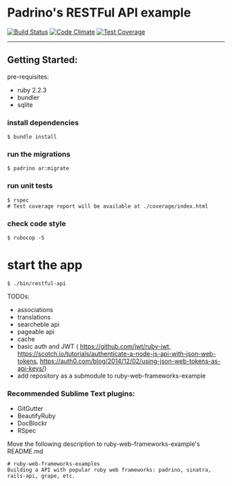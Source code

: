 # Padrino's RESTFul API example

[![Build Status](https://travis-ci.org/marioluan/ruby-web-frameworks-examples.svg?branch=master)](https://travis-ci.org/marioluan/ruby-web-frameworks-examples)
[![Code Climate](https://codeclimate.com/github/marioluan/ruby-web-frameworks-examples/badges/gpa.svg)](https://codeclimate.com/github/marioluan/ruby-web-frameworks-examples)
[![Test Coverage](https://codeclimate.com/github/marioluan/ruby-web-frameworks-examples/badges/coverage.svg)](https://codeclimate.com/github/marioluan/ruby-web-frameworks-examples/coverage)
***

## Getting Started:

pre-requisites:
- ruby 2.2.3
- bundler
- sqlite

### install dependencies
```shell
$ bundle install
```

### run the migrations
```shell
$ padrino ar:migrate
```

### run unit tests
```shell
$ rspec
# Test coverage report will be available at ./coverage/index.html
```

### check code style
```shell
$ rubocop -S
```

# start the app
```shell
$ ./bin/restful-api
```

TODOs:
- associations
- translations
- searcheble api
- pageable api
- cache
- basic auth and JWT ( https://github.com/jwt/ruby-jwt, https://scotch.io/tutorials/authenticate-a-node-js-api-with-json-web-tokens, https://auth0.com/blog/2014/12/02/using-json-web-tokens-as-api-keys/)
- add repository as a submodule to ruby-web-frameworks-example

### Recommended Sublime Text plugins:
- GitGutter
- BeautifyRuby
- DocBlockr
- RSpec

Move the following description to ruby-web-frameworks-example's README.md
```
# ruby-web-frameworks-examples
Building a API with popular ruby web frameworks: padrino, sinatra, rails-api, grape, etc.
```